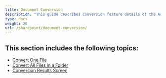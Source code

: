```yaml
---
title: Document Conversion
description: "This guide describes conversion feature details of the Aspose.Words for SharePoint."
type: docs
weight: 20
url: /sharepoint/document-conversion/
---
```


## This section includes the following topics:

- [Convert One File](/words/sharepoint/convert-one-file/)
- [Convert All Files in a Folder](/words/sharepoint/convert-all-files-in-a-folder/)
- [Conversion Results Screen](/words/sharepoint/conversion-results-screen/)
